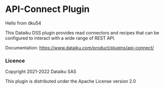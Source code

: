 # API-Connect Plugin

Hello from dku54

This Dataiku DSS plugin provides read connectors and recipes that can be configured to interact with a wide range of REST API.

Documentation: https://www.dataiku.com/product/plugins/api-connect/


### Licence

Copyright 2021-2022 Dataiku SAS

This plugin is distributed under the Apache License version 2.0
